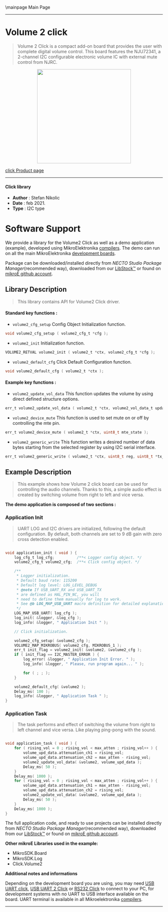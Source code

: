 \mainpage Main Page

---
# Volume 2 click

> Volume 2 Click is a compact add-on board that provides the user with complete digital volume control. This board features the NJU72341, a 2-channel I2C configurable electronic volume IC with external mute control from NJRC.

<p align="center">
  <img src="https://download.mikroe.com/images/click_for_ide/volume2_click.png" height=300px>
</p>

[click Product page](https://www.mikroe.com/volume-2-click)

---


#### Click library

- **Author**        : Stefan Nikolic
- **Date**          : feb 2021.
- **Type**          : I2C type


# Software Support

We provide a library for the Volume2 Click
as well as a demo application (example), developed using MikroElektronika
[compilers](https://www.mikroe.com/necto-studio).
The demo can run on all the main MikroElektronika [development boards](https://www.mikroe.com/development-boards).

Package can be downloaded/installed directly from *NECTO Studio Package Manager*(recommended way), downloaded from our [LibStock&trade;](https://libstock.mikroe.com) or found on [mikroE github account](https://github.com/MikroElektronika/mikrosdk_click_v2/tree/master/clicks).

## Library Description

> This library contains API for Volume2 Click driver.

#### Standard key functions :

- `volume2_cfg_setup` Config Object Initialization function.
```c
void volume2_cfg_setup ( volume2_cfg_t *cfg );
```

- `volume2_init` Initialization function.
```c
VOLUME2_RETVAL volume2_init ( volume2_t *ctx, volume2_cfg_t *cfg );
```

- `volume2_default_cfg` Click Default Configuration function.
```c
void volume2_default_cfg ( volume2_t *ctx );
```

#### Example key functions :

- `volume2_update_vol_data` This function updates the volume by using direct defined structure options.
```c
err_t volume2_update_vol_data ( volume2_t *ctx, volume2_vol_data_t update_data );
```

- `volume2_device_mute` This function is used to set mute on or off by controlling the mte pin.
```c
err_t volume2_device_mute ( volume2_t *ctx, uint8_t mte_state );
```

- `volume2_generic_write` This function writes a desired number of data bytes starting from the selected register by using I2C serial interface.
```c
err_t volume2_generic_write ( volume2_t *ctx, uint8_t reg, uint8_t *tx_buf, uint8_t tx_len );
```

## Example Description

> This example shows how Volume 2 click board can be used
for controlling the audio channels. Thanks to this, a
simple audio effect is created by switching volume from
right to left and vice versa.

**The demo application is composed of two sections :**

### Application Init

> UART LOG and I2C drivers are initialized, following the
default configuration. By default, both channels are set
to 9 dB gain with zero cross detection enabled.

```c

void application_init ( void ) {
    log_cfg_t log_cfg;          /**< Logger config object. */
    volume2_cfg_t volume2_cfg;  /**< Click config object. */

    /** 
     * Logger initialization.
     * Default baud rate: 115200
     * Default log level: LOG_LEVEL_DEBUG
     * @note If USB_UART_RX and USB_UART_TX 
     * are defined as HAL_PIN_NC, you will 
     * need to define them manually for log to work. 
     * See @b LOG_MAP_USB_UART macro definition for detailed explanation.
     */
    LOG_MAP_USB_UART( log_cfg );
    log_init( &logger, &log_cfg );
    log_info( &logger, " Application Init " );

    // Click initialization.

    volume2_cfg_setup( &volume2_cfg );
    VOLUME2_MAP_MIKROBUS( volume2_cfg, MIKROBUS_1 );
    err_t init_flag = volume2_init( &volume2, &volume2_cfg );
    if ( init_flag == I2C_MASTER_ERROR ) {
        log_error( &logger, " Application Init Error. " );
        log_info( &logger, " Please, run program again... " );

        for ( ; ; );
    }

    volume2_default_cfg( &volume2 );
    Delay_ms( 100 );
    log_info( &logger, " Application Task " );
}

```

### Application Task

> The task performs and effect of switching the volume
from right to left channel and vice versa. Like playing
ping-pong with the sound.

```c

void application_task ( void ) {
    for ( rising_vol = 0 ; rising_vol < max_atten ; rising_vol++ ) {
        volume_upd_data.attenuation_ch1 = rising_vol;
        volume_upd_data.attenuation_ch2 = max_atten - rising_vol;
        volume2_update_vol_data( &volume2, volume_upd_data );
        Delay_ms( 50 );
    }
    Delay_ms( 1000 );
    for ( rising_vol = 0 ; rising_vol < max_atten ; rising_vol++ ) {
        volume_upd_data.attenuation_ch1 = max_atten - rising_vol;
        volume_upd_data.attenuation_ch2 = rising_vol;
        volume2_update_vol_data( &volume2, volume_upd_data );
        Delay_ms( 50 );
    }
    Delay_ms( 1000 );
}

```

The full application code, and ready to use projects can be installed directly from *NECTO Studio Package Manager*(recommended way), downloaded from our [LibStock&trade;](https://libstock.mikroe.com) or found on [mikroE github account](https://github.com/MikroElektronika/mikrosdk_click_v2/tree/master/clicks).

**Other mikroE Libraries used in the example:**

- MikroSDK.Board
- MikroSDK.Log
- Click.Volume2

**Additional notes and informations**

Depending on the development board you are using, you may need
[USB UART click](https://www.mikroe.com/usb-uart-click),
[USB UART 2 Click](https://www.mikroe.com/usb-uart-2-click) or
[RS232 Click](https://www.mikroe.com/rs232-click) to connect to your PC, for
development systems with no UART to USB interface available on the board. UART
terminal is available in all Mikroelektronika
[compilers](https://shop.mikroe.com/compilers).

---
